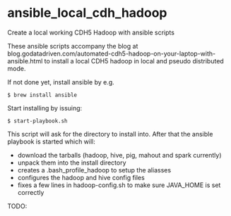 ansible_local_cdh_hadoop
========================

Create a local working CDH5 Hadoop with ansible scripts

These ansible scripts accompany the blog at blog.godatadriven.com/automated-cdh5-hadoop-on-your-laptop-with-ansible.html to install a local CDH5 hadoop in local and pseudo distributed mode.

If not done yet, install ansible by e.g.

	$ brew install ansible

Start installing by issuing:

	$ start-playbook.sh

This script will ask for the directory to install into.
After that the ansible playbook is started which will:

- download the tarballs (hadoop, hive, pig, mahout and spark currently)
- unpack them into the install directory
- creates a .bash_profile_hadoop to setup the aliasses
- configures the hadoop and hive config files
- fixes a few lines in hadoop-config.sh to make sure JAVA_HOME is set correctly

TODO: 

